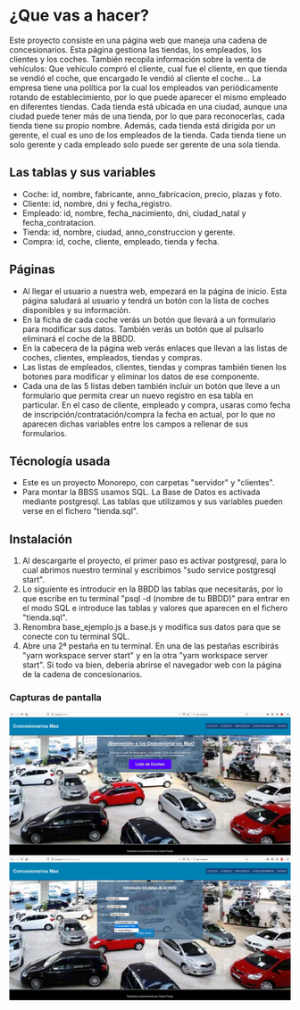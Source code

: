 # ¿Que vas a hacer?

Este proyecto consiste en una página web que maneja una cadena de concesionarios.
Esta página gestiona las tiendas, los empleados, los clientes y los coches.
También recopila información sobre la venta de vehículos: Que vehículo compró el cliente, cual fue el cliente, en que tienda se vendió el coche, que encargado le vendió al cliente el coche...
La empresa tiene una política por la cual los empleados van periódicamente rotando de establecimiento, por lo que puede aparecer el mismo empleado en diferentes tiendas.
Cada tienda está ubicada en una ciudad, aunque una ciudad puede tener más de una tienda, por lo que para reconocerlas, cada tienda tiene su propio nombre. Además, cada tienda está dirigida por un gerente, el cual es uno de los empleados de la tienda. Cada tienda tiene un solo gerente y cada empleado solo puede ser gerente de una sola tienda.

## Las tablas y sus variables

- Coche: id, nombre, fabricante, anno_fabricacion, precio, plazas y foto.
- Cliente: id, nombre, dni y fecha_registro.
- Empleado: id, nombre, fecha_nacimiento, dni, ciudad_natal y fecha_contratacion.
- Tienda: id, nombre, ciudad, anno_construccion y gerente.
- Compra: id, coche, cliente, empleado, tienda y fecha.

## Páginas

- Al llegar el usuario a nuestra web, empezará en la página de inicio. Esta página saludará al usuario y tendrá un botón con la lista de coches disponibles y su información.
- En la ficha de cada coche verás un botón que llevará a un formulario para modificar sus datos. También verás un botón que al pulsarlo eliminará el coche de la BBDD.
- En la cabecera de la página web verás enlaces que llevan a las listas de coches, clientes, empleados, tiendas y compras.
- Las listas de empleados, clientes, tiendas y compras también tienen los botones para modificar y eliminar los datos de ese componente.
- Cada una de las 5 listas deben también incluir un botón que lleve a un formulario que permita crear un nuevo registro en esa tabla en particular. En el caso de cliente, empleado y compra, usaras como fecha de inscripción/contratación/compra la fecha en actual, por lo que no aparecen dichas variables entre los campos a rellenar de sus formularios.

## Técnología usada

- Este es un proyecto Monorepo, con carpetas "servidor" y "clientes".
- Para montar la BBSS usamos SQL. La Base de Datos es activada mediante postgresql. Las tablas que utilizamos y sus variables pueden verse en el fichero "tienda.sql".

## Instalación

1. Al descargarte el proyecto, el primer paso es activar postgresql, para lo cual abrimos nuestro terminal y escribimos "sudo service postgresql start".
2. Lo siguiente es introducir en la BBDD las tablas que necesitarás, por lo que escribe en tu terminal "psql -d (nombre de tu BBDD)" para entrar en el modo SQL e introduce las tablas y valores que aparecen en el fichero "tienda.sql".
3. Renombra base_ejemplo.js a base.js y modifica sus datos para que se conecte con tu terminal SQL.
4. Abre una 2ª pestaña en tu terminal. En una de las pestañas escribirás "yarn workspace server start" y en la otra "yarn workspace server start". Si todo va bien, debería abrirse el navegador web con la página de la cadena de concesionarios.

### Capturas de pantalla

![Screenshot](client/src/images/arranque.png)
![Screenshot](client/src/images/presentacion.png)
